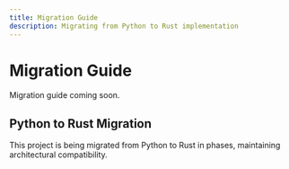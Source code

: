 ```yaml
---
title: Migration Guide
description: Migrating from Python to Rust implementation
---
```


# Migration Guide

Migration guide coming soon.

## Python to Rust Migration

This project is being migrated from Python to Rust in phases, maintaining architectural compatibility.
